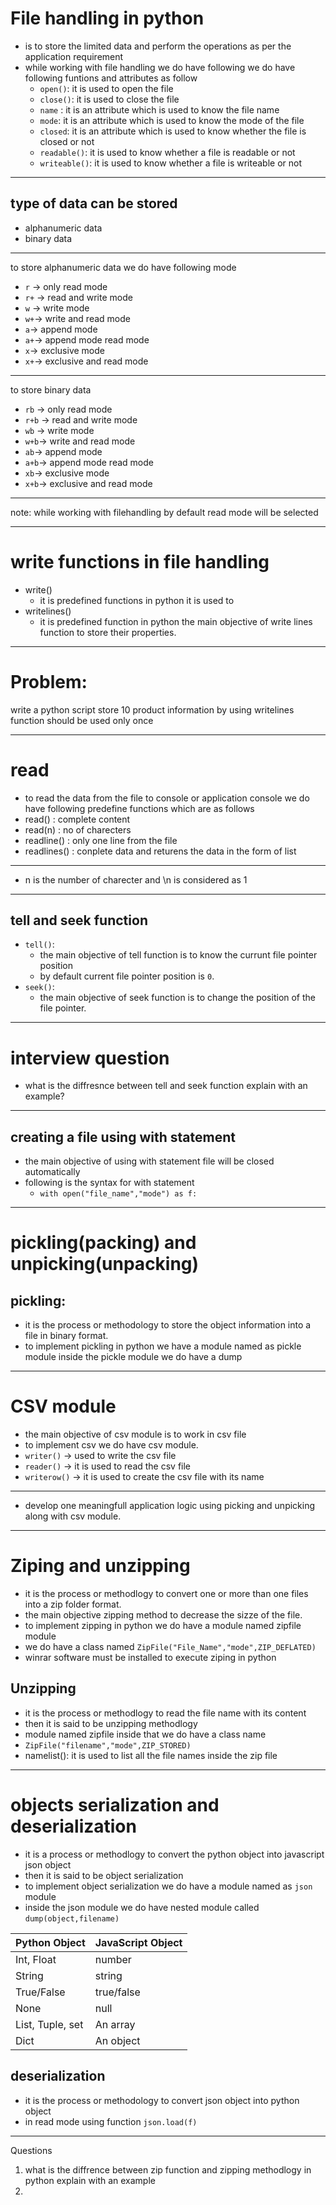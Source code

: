 # File handling in python 
- is to store the limited data and perform the operations as per the application requirement
- while working with file handling we do have following we do have following funtions and attributes as follow
    - `open()`: it is used to open the file
    - `close()`: it is used to close the file
    - `name` : it is an attribute which is used to know the file name
    - `mode`: it is an attribute which is used to know the mode of the file
    - `closed`: it is an attribute which is used to know whether the file is closed or not
    - `readable()`: it is used to know whether a file is readable or not
    - `writeable()`: it is used to know whether a file is writeable or not
---
## type of data can be stored
- alphanumeric data
- binary data
---
to store alphanumeric data we do have following mode
- `r` -> only read mode
- `r+` -> read and write mode
- `w` -> write mode
- `w+`-> write and read mode
- `a`-> append mode
- `a+`-> append mode read mode
- `x`-> exclusive mode
- `x+`-> exclusive and read mode
--- 
to store binary data
- `rb` -> only read mode
- `r+b` -> read and write mode
- `wb` -> write mode
- `w+b`-> write and read mode
- `ab`-> append mode
- `a+b`-> append mode read mode
- `xb`-> exclusive mode
- `x+b`-> exclusive and read mode
---
note: while working with filehandling by default read mode will be selected 

---

# write functions in file handling
- write()
  - it is predefined functions in python it is used to 
- writelines()
  - it is predefined function in python the main objective of write lines function to store their properties.

---
# Problem:
write a python script store 10 product information by using writelines function should be used only once

---
# read
- to read the data from the file to console or application console we do have following predefine functions which are as follows
- read() : complete content
- read(n) : no of charecters
- readline() : only one line from the file
- readlines() : conplete data and returens the data in the form of list 
---

- n is the number of charecter and \n is considered as 1 



---
## tell and seek function
- `tell()`:
  - the main objective of tell function is to know the currunt file pointer position
  - by default current file pointer position is `0`.
- `seek()`:
  - the main objective of seek function is to change the position of the file pointer.


---
# interview question
- what is the diffresnce between tell and seek function explain with an example?

---

## creating a file using with statement 
- the main objective of using with statement file will be closed automatically 
- following is the syntax for with statement
  - `with open("file_name","mode") as f:`


---
# pickling(packing) and unpicking(unpacking)
## pickling:
- it is the process or methodology to store the object information into a file in binary format.
- to implement pickling in python we have a module named as pickle module inside the pickle module we do have a dump  


---
# CSV module
- the main objective of csv module is to work in csv file 
- to implement csv we do have csv module.
- `writer()` -> used to write the csv file
- `reader()` -> it is used to read the csv file
- `writerow()` -> it is used to create the csv file with its name
---
- develop one meaningfull application logic using picking and unpicking along with csv module.


---
# Ziping and unzipping
- it is the process or methodlogy to convert one or more than one files into a zip folder format. 
- the main objective zipping method to decrease the sizze of the file.
- to implement zipping in python we do have a module named zipfile  module 
- we do have a class named `ZipFile("File_Name","mode",ZIP_DEFLATED)`
- winrar software must be installed to execute ziping in python

## Unzipping
- it is the process or methodlogy to read the file name with its content 
- then it is said to be unzipping methodlogy
- module named zipfile inside that we do have a class name
-  `ZipFile("filename","mode",ZIP_STORED)`
- namelist(): it is used to list all the file names inside the zip file



---
# objects serialization and deserialization
- it is a process or methodlogy to convert the python object into javascript json object
- then it is said to be object serialization 
- to implement object serialization we do have a module named as `json` module
- inside the json module we do have nested module called `dump(object,filename)` 

| Python Object      | JavaScript Object |
|--------------------|-------------------|
| Int, Float         | number            |
| String             | string            |
| True/False         | true/false        |
| None               | null              |
| List, Tuple, set   | An array          |
| Dict               | An object         |

## deserialization
- it is the process or methodology to convert json object into python object
- in read mode using function `json.load(f)`
---
Questions
1. what is the diffrence between zip function and zipping methodlogy in python explain with an example
2. 
